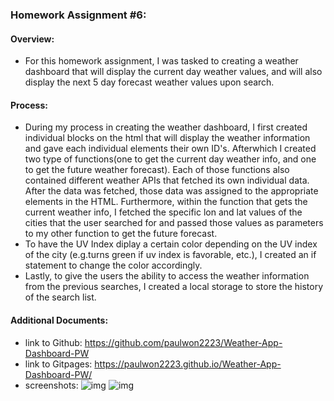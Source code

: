 ### Homework Assignment #6:

#### Overview:
- For this homework assignment, I was tasked to creating a weather dashboard that will display the current day weather values, and will also display the next 5 day forecast weather values upon search.

#### Process:
- During my process in creating the weather dashboard, I first created individual blocks on the html that will display the weather information and gave each individual elements their own ID's. Afterwhich I created two type of functions(one to get the current day weather info, and one to get the future weather forecast). Each of those functions also contained different weather APIs that fetched its own individual data. After the data was fetched, those data was assigned to the appropriate elements in the HTML. Furthermore, within the function that gets the current weather info, I fetched the specific lon and lat values of the cities that the user searched for and passed those values as parameters to my other function to get the future forecast.
- To have the UV Index diplay a certain color depending on the UV index of the city (e.g.turns green if uv index is favorable, etc.), I created an if statement to change the color accordingly.
- Lastly, to give the users the ability to access the weather information from the previous searches, I created a local storage to store the history of the search list. 

#### Additional Documents:
- link to Github: https://github.com/paulwon2223/Weather-App-Dashboard-PW
- link to Gitpages: https://paulwon2223.github.io/Weather-App-Dashboard-PW/
- screenshots: 
![img](./img/ss1.png)
![img](./img/ss2.png)


